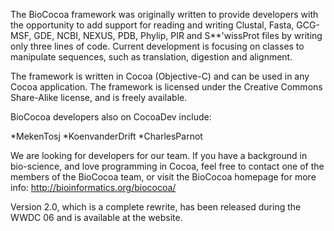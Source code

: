 The BioCocoa framework was originally written to provide developers with the opportunity to add support for reading and writing Clustal, Fasta, GCG-MSF, GDE, NCBI, NEXUS, PDB, Phylip, PIR and S**'wissProt files by writing only three lines of code. Current development is focusing on classes to manipulate sequences, such as translation, digestion and alignment.

The framework is written in Cocoa (Objective-C) and can be used in any Cocoa application. The framework is licensed under the Creative Commons Share-Alike license, and is freely available.

BioCocoa developers also on CocoaDev include:

*MekenTosj
*KoenvanderDrift
*CharlesParnot


We are looking for developers for our team. If you have a background in bio-science, and love programming in Cocoa, feel free to contact one of the members of the BioCocoa team, or visit the BioCocoa homepage for more info: http://bioinformatics.org/biococoa/

Version 2.0, which is a complete rewrite, has been released during the WWDC 06 and is available at the website.
